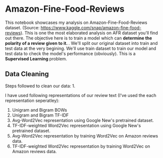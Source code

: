 # Amazon-Fine-Food-Reviews
This notebook showcases my analysis on Amazon-Fine-Food-Reviews dataset. (Source: https://www.kaggle.com/snap/amazon-fine-food-reviews). This is one the most elaborated analysis on AFR dataset you'll find out there.
The objective here is to train a model which can <b> determine the polarity of a review given to it. </b>. We'll split our original dataset into train and test data at the very begining. We'll use train dataset to train our model and test data to check the model's performance (obviously). This is a <b> Supervised Learning </b> problem.

## Data Cleaning
Steps followed to clean our data:
1. 

I have used following representations of our review text (I've used the each representation seperatley):
1. Unigram and Bigram BOWs
2. Unigram and Bigram TF-IDF
3. Avg-Word2Vec representation using Google New's pretrained dataset.
4. TF-IDF-weighted Word2Vec representation using Google New's pretrained dataset.
5. Avg-Word2Vec representation by training Word2Vec on Amazon reviews data.
6. TF-IDF-weighted Word2Vec representation by training Word2Vec on Amazon reviews data.
